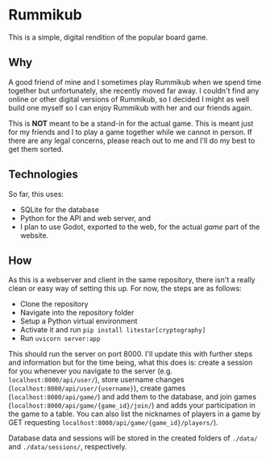 # Rummikub
This is a simple, digital rendition of the popular board game.

## Why

A good friend of mine and I sometimes play Rummikub when we spend time together but unfortunately, she recently moved far away. I couldn't find any online or other digital versions of Rummikub, so I decided I might as well build one myself so I can enjoy Rummikub with her and our friends again.

This is __NOT__ meant to be a stand-in for the actual game. This is meant just for my friends and I to play a game together while we cannot in person. If there are any legal concerns, please reach out to me and I'll do my best to get them sorted.

## Technologies

So far, this uses:
- SQLite for the database
- Python for the API and web server, and
- I plan to use Godot, exported to the web, for the actual _game_ part of the website.

## How

As this is a webserver and client in the same repository, there isn't a really clean or easy way of setting this up. For now, the steps are as follows:

- Clone the repository
- Navigate into the repository folder
- Setup a Python virtual environment
- Activate it and run `pip install litestar[cryptography]`
- Run `uvicorn server:app`

This should run the server on port 8000. I'll update this with further steps and information but for the time being, what this does is: create a session for you whenever you navigate to the server (e.g. `localhost:8000/api/user/`), store username changes (`localhost:8000/api/user/{username}`), create games (`localhost:8000/api/game/`) and add them to the database,
and join games (`localhost:8000/api/game/{game_id}/join/`) and adds your participation in the game to a table. You can also list the nicknames of players in a game by GET requesting `localhost:8000/api/game/{game_id}/players/`).

Database data and sessions will be stored in the created folders of `./data/` and `./data/sessions/`, respectively.
